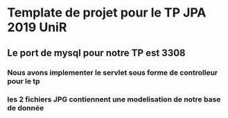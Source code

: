 # Template de projet pour le TP JPA 2019 UniR

## Le port de mysql pour notre TP est 3308
### Nous avons implementer le servlet sous forme de controlleur pour le tp
### les 2 fichiers JPG contiennent une modelisation de notre base de donnée 
